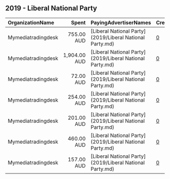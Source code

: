 ## 2019 - Liberal National Party 
|OrganizationName|Spent|PayingAdvertiserNames|CreativeUrls|Impressions|Genders|AgeBrackets|CountryCodes|BillingAddresses|CandidateBallotInformation|
|:---|---:|:---|:---|---:|:---|:---|:---|:---|:---|
|Mymediatradingdesk|755.00 AUD|[Liberal National Party](2019/Liberal National Party.md)|[0](https://www.snap.com/political-ads/asset/6059477af3247b6fcb39ee6a8495a49f9756937a8ee42e0531b12cdae8041d22?mediaType=mp4)|182,992||18+|australia|AU||
|Mymediatradingdesk|1,904.00 AUD|[Liberal National Party](2019/Liberal National Party.md)|[0](https://www.snap.com/political-ads/asset/393d732b7511f5e6fe7839432f538241172ad3a9fe70d56145ad1974d9394294?mediaType=mp4)|387,357||18+|australia|AU||
|Mymediatradingdesk|72.00 AUD|[Liberal National Party](2019/Liberal National Party.md)|[0](https://www.snap.com/political-ads/asset/9e95326f1a42f9fd2f2e34e7cb0dfa844af159b9c04958a260c8e86a4ad73e70?mediaType=mp4)|19,059||18+|australia|AU||
|Mymediatradingdesk|254.00 AUD|[Liberal National Party](2019/Liberal National Party.md)|[0](https://www.snap.com/political-ads/asset/393d732b7511f5e6fe7839432f538241172ad3a9fe70d56145ad1974d9394294?mediaType=mp4)|68,524||18+|australia|AU||
|Mymediatradingdesk|201.00 AUD|[Liberal National Party](2019/Liberal National Party.md)|[0](https://www.snap.com/political-ads/asset/6059477af3247b6fcb39ee6a8495a49f9756937a8ee42e0531b12cdae8041d22?mediaType=mp4)|53,275||18+|australia|AU||
|Mymediatradingdesk|460.00 AUD|[Liberal National Party](2019/Liberal National Party.md)|[0](https://www.snap.com/political-ads/asset/fee78f3fc9cf83f4fbf651e67340b397ca3c2a90fb8aa8b4e73ed491432ddba1?mediaType=mp4)|106,781||18+|australia|AU||
|Mymediatradingdesk|157.00 AUD|[Liberal National Party](2019/Liberal National Party.md)|[0](https://www.snap.com/political-ads/asset/6059477af3247b6fcb39ee6a8495a49f9756937a8ee42e0531b12cdae8041d22?mediaType=mp4)|39,631||18+|australia|AU||
